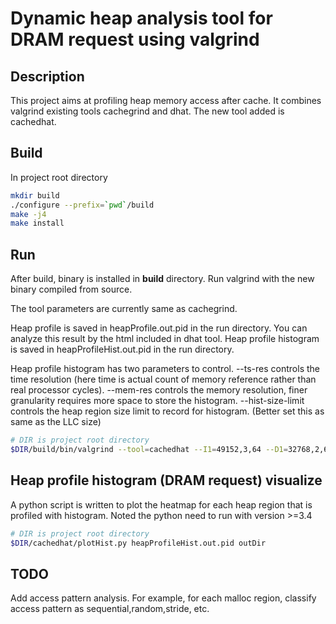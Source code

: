 # Dynamic heap analysis tool for DRAM request using valgrind

## Description

This project aims at profiling heap memory access after cache. It combines valgrind existing tools cachegrind and dhat. The new tool added is cachedhat.

## Build

In project root directory

``` bash
mkdir build
./configure --prefix=`pwd`/build
make -j4
make install
```

## Run

After build, binary is installed in **build** directory. Run valgrind with the new binary compiled from source.

The tool parameters are currently same as cachegrind.

Heap profile is saved in heapProfile.out.pid in the run directory. You can analyze this result by the html included in dhat tool. Heap profile histogram is saved in heapProfileHist.out.pid in the run directory.

Heap profile histogram has two parameters to control.  --ts-res controls the time resolution (here time is actual count of memory reference rather than real processor cycles).  --mem-res controls the memory resolution, finer granularity requires more space to store the histogram. --hist-size-limit controls the heap region size limit to record for histogram. (Better set this as same as the LLC size)

``` bash
# DIR is project root directory
$DIR/build/bin/valgrind --tool=cachedhat --I1=49152,3,64 --D1=32768,2,64 --LL=1048576,16,64 --ts-res=16384 --mem-res=4096 --hist_size_limit 1048576 program
```

## Heap profile histogram (DRAM request) visualize 

A python script is written to plot the heatmap for each heap region that is profiled with histogram.  Noted the python need to run with version >=3.4


``` bash
# DIR is project root directory
$DIR/cachedhat/plotHist.py heapProfileHist.out.pid outDir
```

## TODO

Add access pattern analysis.  For example, for each malloc region, classify access pattern as sequential,random,stride, etc.
